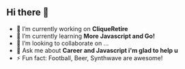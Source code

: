 
## Hi there 👋

- 🔭 I’m currently working on **CliqueRetire**
- 🌱 I’m currently learning **More Javascript and Go!**
- 👯 I’m looking to collaborate on ...
- 💬 Ask me about **Career and Javascript i'm glad to help u**
- ⚡ Fun fact: Football, Beer, Synthwave are awesome!
